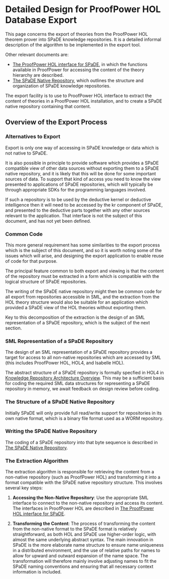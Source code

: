 # Detailed Design for ProofPower HOL Database Export

This page concerns the export of theories from the ProofPower HOL theorem prover into SPaDE knowledge repositories.
It is a detailed informal description of the algorithm to be implemented in the export tool.

Other relevant documents are:

- [The ProofPower HOL interface for SPaDE](kr/krdd001.md), in which the functions available in ProofPower for accessing the content of the theory hierarchy are described.
- [The SPaDE Native Repository](kr/krdd002.md), which outlines the structure and organization of SPaDE knowledge repositories.

The export facility is to use to ProofPower HOL interface to extract the content of theories in a ProofPower HOL installation, and to create a SPaDE native repository containing that content.

## Overview of the Export Process

### Alternatives to Export

Export is only one way of accessing in SPaDE knowledge or data which is not native to SPaDE.

It is also possible in principle to provide software which provides a SPaDE compatible view of other data sources without exporting them to a SPaDE native repository, and it is likely that this will be done for some important sources of data.
To support that kind of access you need to know the view presented to applications of SPaDE repositories, which will typically be through appropriate SDKs for the programming languages involved.

If such a repository is to be used by the deductive kernel or deductive intelligence then it will need to be accessed by the kr component of SPaDE, and presented to the deductive parts together with any other sources relevant to the application.
That interface is not the subject of this document, and has not yet been defined.

### Common Code

This more general requirement has some similarities to the export process which is the subject of this document, and so it is worth noting some of the issues which will arise, and designing the export application to enable reuse of code for that purpose.

The principal feature common to both export and viewing is that the content of the repository must be extracted in a form which is compatible with the logical structure of SPaDE repositories.

The writing of the SPaDE native repository might then be common code for all export from repositories accessible in SML, and the extraction from the HOL theory structure would also be suitable for an application which provided a SPaDE view of the HOL theories without exporting them.

Key to this decomposition of the extraction is the design of an SML representation of a SPaDE repository, which is the subject of the next section.

### SML Representation of a SPaDE Repository

The design of an SML representation of a SPaDE repository provides a target for access to all non-native repositories which are accessed by SML (this includes ProofPower HOL, HOL4, and Isabelle HOL).

The abstract structure of a SPaDE repository is formally specfied in HOL4 in [Knowledge Repository Architecture Overview](krad001.md).
This may be a sufficient basis for coding the required SML data structures for representing a SPaDE repository in memory, we await feedback on design review before coding.

### The Structure of a SPaDE Native Repository

Initially SPaDE will only provide full read/write support for repositories in its own native format, which is a binary file format used as a WORM repository.

### Writing the SPaDE Native Repository

The coding of a SPaDE repository into that byte sequence is described in [The SPaDE Native Repository](kr/krdd002.md).

### The Extraction Algorithm

The extraction algorithm is responsible for retrieving the content from a non-native repository (such as ProofPower HOL) and transforming it into a format compatible with the SPaDE native repository structure. This involves several key steps:

1. **Accessing the Non-Native Repository**: Use the appropriate SML interface to connect to the non-native repository and access its content.
The interfaces in ProofPower HOL are described in [The ProofPower HOL interface for SPaDE](kr/krdd001.md).

2. **Transforming the Content**: The process of transforming the content from the non-native format to the SPaDE format is relatively straightforward, as both HOL and SPaDE use higher-order logic, with almost the same underlying abstract syntax.
The main innovation in SPaDE is the more elaborate name structure to ensure name uniqueness in a distributed environment, and the use of relative paths for names to allow for upward and outward expansion of the name space.
The transformation will therefore mainly involve adjusting names to fit the SPaDE naming conventions and ensuring that all necessary context information is included.
